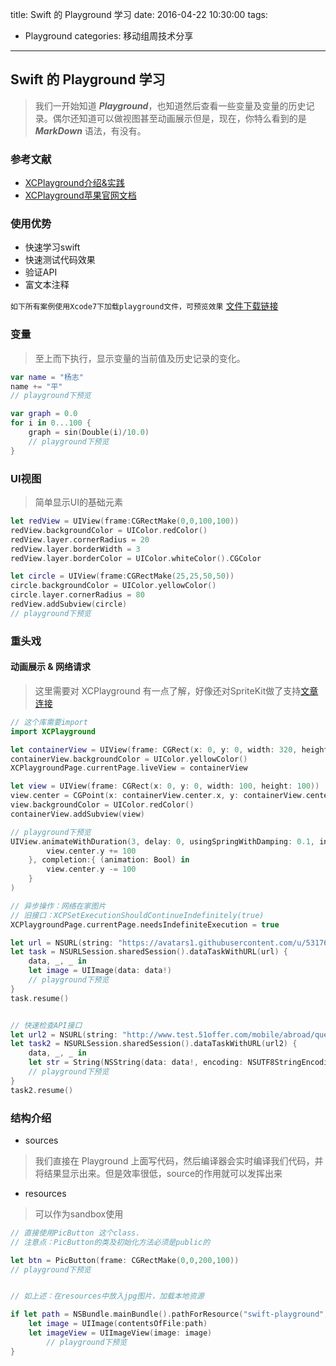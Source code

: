 title: Swift 的 Playground 学习
date: 2016-04-22  10:30:00
tags:
- Playground
categories: 移动组周技术分享

---

## Swift 的 Playground 学习
 
> 我们一开始知道 ***Playground***，也知道然后查看一些变量及变量的历史记录。偶尔还知道可以做视图甚至动画展示但是，现在，你特么看到的是 ***MarkDown*** 语法，有没有。
 
### 参考文献
 - [XCPlayground介绍&实践](http://nshipster.cn/xcplayground/)
 - [XCPlayground苹果官网文档](https://developer.apple.com/library/mac/documentation/Miscellaneous/Reference/XCPlaygroundModuleRef/XCPlayground.html)
 
### 使用优势
 - 快速学习swift
 - 快速测试代码效果
 - 验证API
 - 富文本注释
 
`如下所有案例使用Xcode7下加载playground文件，可预览效果`
[文件下载链接](https://github.com/51offer/51offer.github.com/tree/blog/share_files/xcodeyang52.playground)

### 变量
> 至上而下执行，显示变量的当前值及历史记录的变化。

```swift
var name = "杨志"
name += "平"
// playground下预览

var graph = 0.0
for i in 0...100 {
    graph = sin(Double(i)/10.0)
    // playground下预览
}

```

### UI视图
> 简单显示UI的基础元素

```swift
let redView = UIView(frame:CGRectMake(0,0,100,100))
redView.backgroundColor = UIColor.redColor()
redView.layer.cornerRadius = 20
redView.layer.borderWidth = 3
redView.layer.borderColor = UIColor.whiteColor().CGColor

let circle = UIView(frame:CGRectMake(25,25,50,50))
circle.backgroundColor = UIColor.yellowColor()
circle.layer.cornerRadius = 80
redView.addSubview(circle)
// playground下预览
```

### 重头戏
#### 动画展示 & 网络请求
> 这里需要对 XCPlayground 有一点了解，好像还对SpriteKit做了支持[文章连接](http://letvar.com/blog/2014/06/swift-and-playgrounds-learn-to-program-in-a-fun-way-2/)

```swift
// 这个库需要import
import XCPlayground

let containerView = UIView(frame: CGRect(x: 0, y: 0, width: 320, height: 480))
containerView.backgroundColor = UIColor.yellowColor()
XCPlaygroundPage.currentPage.liveView = containerView

let view = UIView(frame: CGRect(x: 0, y: 0, width: 100, height: 100))
view.center = CGPoint(x: containerView.center.x, y: containerView.center.y-100)
view.backgroundColor = UIColor.redColor()
containerView.addSubview(view)

// playground下预览
UIView.animateWithDuration(3, delay: 0, usingSpringWithDamping: 0.1, initialSpringVelocity: 6, options: UIViewAnimationOptions.CurveEaseInOut, animations: {
        view.center.y += 100
    }, completion:{ (animation: Bool) in
        view.center.y -= 100
    }
)

// 异步操作：网络在家图片
// 旧接口：XCPSetExecutionShouldContinueIndefinitely(true)
XCPlaygroundPage.currentPage.needsIndefiniteExecution = true

let url = NSURL(string: "https://avatars1.githubusercontent.com/u/5317671?v=3&s=460")!
let task = NSURLSession.sharedSession().dataTaskWithURL(url) {
    data, _, _ in
    let image = UIImage(data: data!)
    // playground下预览
}
task.resume()


// 快速检查API接口
let url2 = NSURL(string: "http://www.test.51offer.com/mobile/abroad/query_school_by_name?name=%E4%B8%80")!
let task2 = NSURLSession.sharedSession().dataTaskWithURL(url2) {
    data, _, _ in
    let str = String(NSString(data: data!, encoding: NSUTF8StringEncoding))
    // playground下预览
}
task2.resume()
```

### 结构介绍
- sources
> 我们直接在 Playground 上面写代码，然后编译器会实时编译我们代码，并将结果显示出来。但是效率很低，source的作用就可以发挥出来
 
- resources
> 可以作为sandbox使用

```swift
// 直接使用PicButton 这个class.
// 注意点：PicButton的类及初始化方法必须是public的

let btn = PicButton(frame: CGRectMake(0,0,200,100))
// playground下预览


// 如上述：在resources中放入jpg图片，加载本地资源

if let path = NSBundle.mainBundle().pathForResource("swift-playground", ofType: "jpg") {
    let image = UIImage(contentsOfFile:path)
    let imageView = UIImageView(image: image)
        // playground下预览
}
```